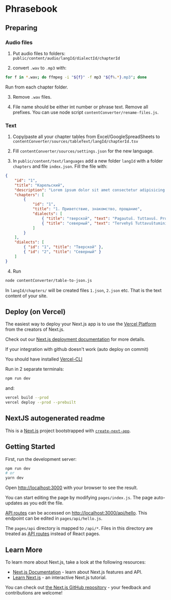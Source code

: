 # Phrasebook

## Preparing

### Audio files

1. Put audio files to folders: `public/content/audio/langId/dialectId/chapterId`

2. convert `.wav` to `.mp3` with:

```bash
for f in *.wav; do ffmpeg -i "${f}" -f mp3 "${f%.*}.mp3"; done
```

Run from each chapter folder.

3. Remove `.wav` files.

4. File name should be either int number or phrase text. Remove all prefixes. You can use node script `contentConverter/rename-files.js`.

### Text

1. Copy/paste all your chapter tables from Excel/GoogleSpreadSheets to `contentConverter/sources/tableText/langId/chapterId.tsv`

2. Fill `contentConverter/sources/settings.json` for the new language.

3. In `public/content/text/languages` add a new folder `langId` with a folder `chapters` and file `index.json`. Fill the file with:

```json
{
	"id": "1",
	"title": "Карельский",
	"description": "Lorem ipsum dolor sit amet consectetur adipisicing elit. Amet, ipsa!",
	"chapters": [
		{
			"id": "1",
			"title": "1. Приветствие, знакомство, прощание",
			"dialects": [
				{ "title": "тверской", "text": "Pagautuš. Tuttavuš. Prostiečenda." },
				{ "title": "северный", "text": "Tervehyš Tuttavuštumini Hyväkšymini" }
			]
		}
	],
	"dialects": [
		{ "id": "1", "title": "Тверской" },
		{ "id": "2", "title": "Северный" }
	]
}
```

4. Run

```bash
node contentConverter/table-to-json.js
```

In `langId/chapters/` will be created files `1.json`, `2.json` etc. That is the text content of your site.

## Deploy (on Vercel)

The easiest way to deploy your Next.js app is to use the [Vercel Platform](https://vercel.com/new?utm_medium=default-template&filter=next.js&utm_source=create-next-app&utm_campaign=create-next-app-readme) from the creators of Next.js.

Check out our [Next.js deployment documentation](https://nextjs.org/docs/deployment) for more details.

If your integration with github doesn't work (auto deploy on commit)

You should have installed [Vercel-CLI](https://vercel.com/docs/cli)

Run in 2 separate terminals:

```bash
npm run dev
```

and:

```bash
vercel build --prod
vercel deploy --prod --prebuilt
```

## NextJS autogenerated readme

This is a [Next.js](https://nextjs.org/) project bootstrapped with [`create-next-app`](https://github.com/vercel/next.js/tree/canary/packages/create-next-app).

## Getting Started

First, run the development server:

```bash
npm run dev
# or
yarn dev
```

Open [http://localhost:3000](http://localhost:3000) with your browser to see the result.

You can start editing the page by modifying `pages/index.js`. The page auto-updates as you edit the file.

[API routes](https://nextjs.org/docs/api-routes/introduction) can be accessed on [http://localhost:3000/api/hello](http://localhost:3000/api/hello). This endpoint can be edited in `pages/api/hello.js`.

The `pages/api` directory is mapped to `/api/*`. Files in this directory are treated as [API routes](https://nextjs.org/docs/api-routes/introduction) instead of React pages.

## Learn More

To learn more about Next.js, take a look at the following resources:

- [Next.js Documentation](https://nextjs.org/docs) - learn about Next.js features and API.
- [Learn Next.js](https://nextjs.org/learn) - an interactive Next.js tutorial.

You can check out [the Next.js GitHub repository](https://github.com/vercel/next.js/) - your feedback and contributions are welcome!
